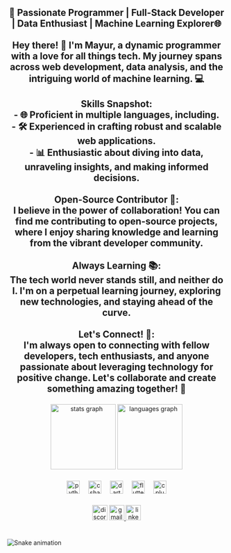 <h2 align="center">🚀 Passionate Programmer | Full-Stack Developer | Data Enthusiast | Machine Learning Explorer🌐<br><br>Hey there! 👋 I'm Mayur, a dynamic programmer with a love for all things tech. My journey spans across web development, data analysis, and the intriguing world of machine learning. 💻<br><br>Skills Snapshot:<br>- 🌐 Proficient in multiple languages, including.<br>- 🛠️ Experienced in crafting robust and scalable web applications.<br>- 📊 Enthusiastic about diving into data, unraveling insights, and making informed decisions.<br><br>Open-Source Contributor 🚀:<br>I believe in the power of collaboration! You can find me contributing to open-source projects, where I enjoy sharing knowledge and learning from the vibrant developer community.<br><br>Always Learning 📚:<br>The tech world never stands still, and neither do I. I'm on a perpetual learning journey, exploring new technologies, and staying ahead of the curve.<br><br>Let's Connect! 🌟:<br>I'm always open to connecting with fellow developers, tech enthusiasts, and anyone passionate about leveraging technology for positive change. Let's collaborate and create something amazing together! 🤝</h2>

###

<div align="center">
  <img src="https://github-readme-stats.vercel.app/api?username=mayur858&hide_title=false&hide_rank=false&show_icons=true&include_all_commits=true&count_private=true&disable_animations=false&theme=dracula&locale=en&hide_border=false" height="150" alt="stats graph"  />
  <img src="https://github-readme-stats.vercel.app/api/top-langs?username=mayur858&locale=en&hide_title=false&layout=compact&card_width=320&langs_count=5&theme=dracula&hide_border=false" height="150" alt="languages graph"  />
</div>

###

<div align="center">
  <img src="https://cdn.jsdelivr.net/gh/devicons/devicon/icons/python/python-original.svg" height="30" alt="python logo"  />
  <img width="12" />
  <img src="https://cdn.jsdelivr.net/gh/devicons/devicon/icons/csharp/csharp-original.svg" height="30" alt="csharp logo"  />
  <img width="12" />
  <img src="https://cdn.jsdelivr.net/gh/devicons/devicon/icons/dart/dart-original.svg" height="30" alt="dart logo"  />
  <img width="12" />
  <img src="https://cdn.jsdelivr.net/gh/devicons/devicon/icons/flutter/flutter-original.svg" height="30" alt="flutter logo"  />
  <img width="12" />
  <img src="https://cdn.jsdelivr.net/gh/devicons/devicon/icons/cplusplus/cplusplus-original.svg" height="30" alt="cplusplus logo"  />
</div>

###

<div align="center">
  <img src="https://img.shields.io/static/v1?message=Discord&logo=discord&label=&color=7289DA&logoColor=white&labelColor=&style=for-the-badge" height="35" alt="discord logo"  />
  <a href="kmayur819@gamil.com" target="_blank">
    <img src="https://img.shields.io/static/v1?message=Gmail&logo=gmail&label=&color=D14836&logoColor=white&labelColor=&style=for-the-badge" height="35" alt="gmail logo"  />
  </a>
  <a href="https://www.linkedin.com/in/mayur-kumar-garchar/" target="_blank">
    <img src="https://img.shields.io/static/v1?message=LinkedIn&logo=linkedin&label=&color=0077B5&logoColor=white&labelColor=&style=for-the-badge" height="35" alt="linkedin logo"  />
  </a>
</div>

###

<br clear="both">

<img src="https://raw.githubusercontent.com/mayur858/mayur858/output/snake.svg" alt="Snake animation" />

###
